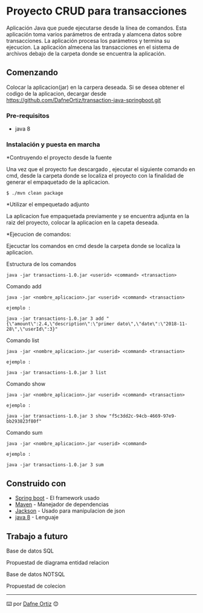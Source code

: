 # Proyecto CRUD para transacciones

Aplicación Java que puede ejecutarse desde la línea de comandos. 
Esta aplicación toma varios parámetros de entrada y alamcena datos sobre transacciones. 
La aplicación procesa los parámetros y termina su ejecucion.
La aplicación almecena las transacciones en el sistema de archivos debajo de la carpeta donde se encuentra la aplicación. 

## Comenzando 

Colocar la aplicacion(jar) en la carpera deseada.
Si se desea obtener el codigo de la aplicacion, decargar desde https://github.com/DafneOrtiz/transaction-java-springboot.git 

### Pre-requisitos 

* java 8

### Instalación y puesta en marcha 

*Contruyendo el proyecto desde la fuente 

Una vez que el proyecto fue descargado , ejecutar el siguiente comando en cmd, desde la carpeta donde se localiza el proyecto con la finalidad de generar el empaquetado de la aplicacion.

```
$ ./mvn clean package

```

*Utilizar el empequetado adjunto

La aplicacion fue empaquetada previamente y se encuentra adjunta en la raiz del proyecto, colocar la aplicacion en la capeta deseada.

*Ejecucion de comandos:

Ejecuctar los comandos en cmd desde la carpeta donde se localiza la aplicacion.

Estructura de los comandos 

```
java -jar transactions-1.0.jar <userid> <command> <transaction> 
```

Comando add

```
java -jar <nombre_aplicacion>.jar <userid> <command> <transaction>

ejemplo :

java -jar transactions-1.0.jar 3 add "{\"amount\":2.4,\"description\":\"primer dato\",\"date\":\"2018-11-28\",\"userId\":3}"

```

Comando list

```
java -jar <nombre_aplicacion>.jar <userid> <command> <transaction>

ejemplo :

java -jar transactions-1.0.jar 3 list

```

Comando show

```
java -jar <nombre_aplicacion>.jar <userid> <command> <transaction>

ejemplo :

java -jar transactions-1.0.jar 3 show "f5c3dd2c-94cb-4669-97e9-bb293823f80f"

```

Comando sum

```
java -jar <nombre_aplicacion>.jar <userid> <command> 

ejemplo :

java -jar transactions-1.0.jar 3 sum

```


## Construido con 

* [Spring boot](https://start.spring.io/) - El framework usado
* [Maven](https://maven.apache.org/) - Manejador de dependencias
* [Jackson](https://mvnrepository.com/artifact/com.fasterxml.jackson.core/jackson-core/2.9.9) - Usado para manipulacion de json
* [java 8](https://www.java.com/es/download/) - Lenguaje



## Trabajo a futuro 

Base de datos  SQL 

Propuestad de diagrama entidad relacion 


Base de datos  NOTSQL

Propuestad de colecion 

---
⌨️  por [Dafne Ortiz](www.linkedin.com/in/dafneBaalOrtizAvila) 😊

